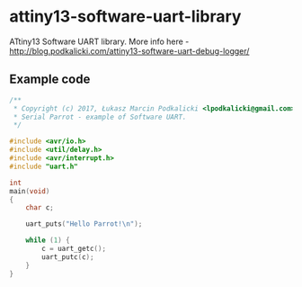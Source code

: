 # attiny13-software-uart-library
ATtiny13 Software UART library. More info here - http://blog.podkalicki.com/attiny13-software-uart-debug-logger/

## Example code
```c
/**
 * Copyright (c) 2017, Łukasz Marcin Podkalicki <lpodkalicki@gmail.com>
 * Serial Parrot - example of Software UART.
 */

#include <avr/io.h>
#include <util/delay.h>
#include <avr/interrupt.h>
#include "uart.h"

int
main(void)
{
	char c;

	uart_puts("Hello Parrot!\n");

	while (1) {
		c = uart_getc();
		uart_putc(c);
	}
}
```
